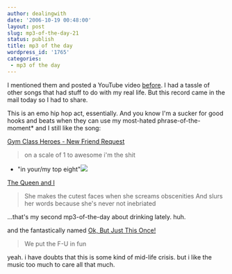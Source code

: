 ```yaml
---
author: dealingwith
date: '2006-10-19 00:48:00'
layout: post
slug: mp3-of-the-day-21
status: publish
title: mp3 of the day
wordpress_id: '1765'
categories:
 - mp3 of the day
---
```


I mentioned them and posted a YouTube video [before][1]. I had a tassle of
other songs that had stuff to do with my real life. But this record came in
the mail today so I had to share.

This is an emo hip hop act, essentially. And you know I'm a sucker for good
hooks and beats when they can use my most-hated phrase-of-the-moment* and I
still like the song:

[Gym Class Heroes - New Friend Request][2]

> on a scale of 1 to awesome i'm the shit


* "in your/my top eight"[![][3]][4]

[The Queen and I][5]

> She makes the cutest faces when she screams obscenities And slurs her words
because she's never not inebriated

...that's my second mp3-of-the-day about drinking lately. huh.

and the fantastically named [Ok, But Just This Once!][6]

> We put the F-U in fun

yeah. i have doubts that this is some kind of mid-life crisis. but i like the
music too much to care all that much.

   [1]: http://dealingwith.livejournal.com/459744.html

   [2]: http://daniel.iaspiretonothing.com/blog/files/2006/10/Gym%20Class%20Heroes%20-%20As%20Cruel%20As%20Schoolchildren%20%5bLP%5d%20-%203%20-%20New%20Friend%20Request.mp3

   [3]: http://ec3.images-amazon.com/images/P/B000FUF80W.01._SCTHUMBZZZ_V51208456_.jpg

   [4]: http://www.amazon.com/As-Cruel-as-School-Children/dp/B000FUF80W/ref=pd_bxgy_m_img_b/102-3685726-9396143?ie=UTF8

   [5]: http://daniel.iaspiretonothing.com/blog/files/2006/10/Gym%20Class%20Heroes%20-%20As%20Cruel%20As%20Schoolchildren%20%5bLP%5d%20-%201%20-%20The%20Queen%20and%20I.mp3

   [6]: http://daniel.iaspiretonothing.com/blog/files/2006/10/Gym%20Class%20Heroes%20-%20As%20Cruel%20As%20Schoolchildren%20%5bLP%5d%20-%208%20-%20It's%20OK,%20But%20Just%20This%20Once!.mp3


